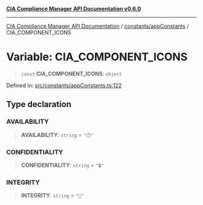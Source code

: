 [**CIA Compliance Manager API Documentation v0.6.0**](../../../README.md)

***

[CIA Compliance Manager API Documentation](../../../modules.md) / [constants/appConstants](../README.md) / CIA\_COMPONENT\_ICONS

# Variable: CIA\_COMPONENT\_ICONS

> `const` **CIA\_COMPONENT\_ICONS**: `object`

Defined in: [src/constants/appConstants.ts:122](https://github.com/Hack23/cia-compliance-manager/blob/32fe683007dd7fe1aa6b244d2353e60fab4f51de/src/constants/appConstants.ts#L122)

## Type declaration

### AVAILABILITY

> **AVAILABILITY**: `string` = `"⏱️"`

### CONFIDENTIALITY

> **CONFIDENTIALITY**: `string` = `"🔒"`

### INTEGRITY

> **INTEGRITY**: `string` = `"🔐"`
